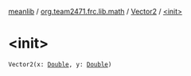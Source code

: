 [meanlib](../../index.md) / [org.team2471.frc.lib.math](../index.md) / [Vector2](index.md) / [&lt;init&gt;](./-init-.md)

# &lt;init&gt;

`Vector2(x: `[`Double`](https://kotlinlang.org/api/latest/jvm/stdlib/kotlin/-double/index.html)`, y: `[`Double`](https://kotlinlang.org/api/latest/jvm/stdlib/kotlin/-double/index.html)`)`